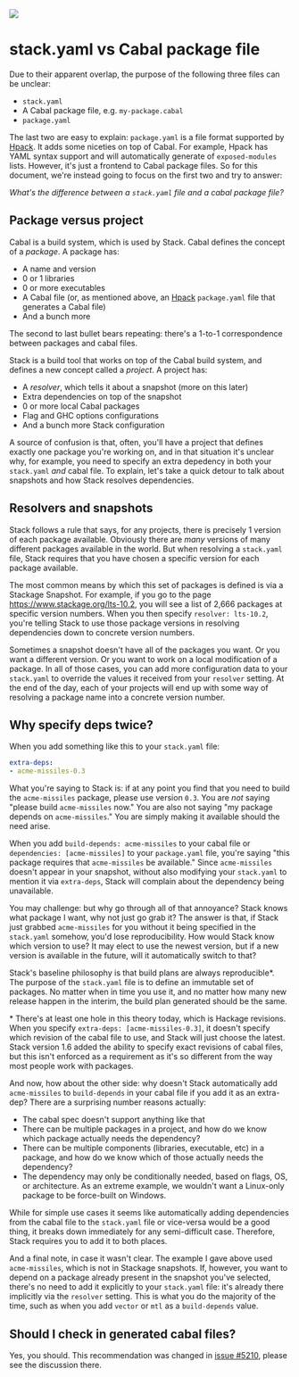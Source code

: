 <div class="hidden-warning"><a href="https://docs.haskellstack.org/"><img src="https://cdn.jsdelivr.net/gh/commercialhaskell/stack/doc/img/hidden-warning.svg"></a></div>

# stack.yaml vs Cabal package file

Due to their apparent overlap, the purpose of the following three files can be
unclear:

* `stack.yaml`
* A Cabal package file, e.g. `my-package.cabal`
* `package.yaml`

The last two are easy to explain: `package.yaml` is a file format supported by
[Hpack](https://github.com/sol/hpack#readme). It adds some niceties on top of
Cabal. For example, Hpack has YAML syntax support and will automatically
generate of `exposed-modules` lists. However, it's just a frontend to Cabal
package files. So for this document, we're instead going to focus on the first
two and try to answer:

_What's the difference between a `stack.yaml` file and a cabal package file?_

## Package versus project

Cabal is a build system, which is used by Stack. Cabal defines the concept of a
_package_. A package has:

* A name and version
* 0 or 1 libraries
* 0 or more executables
* A Cabal file (or, as mentioned above, an [Hpack](https://github.com/sol/hpack)
  `package.yaml` file that generates a Cabal file)
* And a bunch more

The second to last bullet bears repeating: there's a 1-to-1 correspondence between
packages and cabal files.

Stack is a build tool that works on top of the Cabal build system, and defines
a new concept called a _project_. A project has:

* A _resolver_, which tells it about a snapshot (more on this later)
* Extra dependencies on top of the snapshot
* 0 or more local Cabal packages
* Flag and GHC options configurations
* And a bunch more Stack configuration

A source of confusion is that, often, you'll have a project that defines
exactly one package you're working on, and in that situation it's unclear why,
for example, you need to specify an extra depedency in both your `stack.yaml`
_and_ cabal file. To explain, let's take a quick detour to talk about snapshots
and how Stack resolves dependencies.

## Resolvers and snapshots

Stack follows a rule that says, for any projects, there is precisely 1 version
of each package available. Obviously there are _many_ versions of many
different packages available in the world. But when resolving a `stack.yaml`
file, Stack requires that you have chosen a specific version for each package
available.

The most common means by which this set of packages is defined is via a
Stackage Snapshot. For example, if you go to the page
<https://www.stackage.org/lts-10.2>, you will see a list of 2,666 packages at
specific version numbers. When you then specify `resolver: lts-10.2`, you're
telling Stack to use those package versions in resolving dependencies down to
concrete version numbers.

Sometimes a snapshot doesn't have all of the packages you want. Or you want a
different version. Or you want to work on a local modification of a package. In
all of those cases, you can add more configuration data to your `stack.yaml` to
override the values it received from your `resolver` setting. At the end of the
day, each of your projects will end up with some way of resolving a package
name into a concrete version number.

## Why specify deps twice?

When you add something like this to your `stack.yaml` file:

```yaml
extra-deps:
- acme-missiles-0.3
```

What you're saying to Stack is: if at any point you find that you need to build
the `acme-missiles` package, please use version `0.3`. You are _not_ saying
"please build `acme-missiles` now." You are also not saying "my package depends
on `acme-missiles`." You are simply making it available should the need arise.

When you add `build-depends: acme-missiles` to your cabal file or
`dependencies: [acme-missiles]` to your `package.yaml` file, you're saying
"this package requires that `acme-missiles` be available." Since
`acme-missiles` doesn't appear in your snapshot, without also modifying your
`stack.yaml` to mention it via `extra-deps`, Stack will complain about the
dependency being unavailable.

You may challenge: but why go through all of that annoyance? Stack knows what
package I want, why not just go grab it? The answer is that, if Stack just
grabbed `acme-missiles` for you without it being specified in the `stack.yaml`
somehow, you'd lose reproducibility. How would Stack know which version to use?
It may elect to use the newest version, but if a new version is available in
the future, will it automatically switch to that?

Stack's baseline philosophy is that build plans are always reproducible\*. The
purpose of the `stack.yaml` file is to define an immutable set of packages. No
matter when in time you use it, and no matter how many new release happen in
the interim, the build plan generated should be the same.

\* There's at least one hole in this theory today, which is Hackage revisions.
When you specify `extra-deps: [acme-missiles-0.3]`, it doesn't specify which
revision of the cabal file to use, and Stack will just choose the latest. Stack
version 1.6 added the ability to specify exact revisions of cabal files, but
this isn't enforced as a requirement as it's so different from the way most
people work with packages.

And now, how about the other side: why doesn't Stack automatically add
`acme-missiles` to `build-depends` in your cabal file if you add it as an
extra-dep? There are a surprising number reasons actually:

* The cabal spec doesn't support anything like that
* There can be multiple packages in a project, and how do we know which package
  actually needs the dependency?
* There can be multiple components (libraries, executable, etc) in a package,
  and how do we know which of those actually needs the dependency?
* The dependency may only be conditionally needed, based on flags, OS, or
  architecture. As an extreme example, we wouldn't want a Linux-only package to
  be force-built on Windows.

While for simple use cases it seems like automatically adding dependencies from
the cabal file to the `stack.yaml` file or vice-versa would be a good thing, it
breaks down immediately for any semi-difficult case. Therefore, Stack requires
you to add it to both places.

And a final note, in case it wasn't clear. The example I gave above used
`acme-missiles`, which is not in Stackage snapshots. If, however, you want to
depend on a package already present in the snapshot you've selected, there's no
need to add it explicitly to your `stack.yaml` file: it's already there
implicitly via the `resolver` setting. This is what you do the majority of the
time, such as when you add `vector` or `mtl` as a `build-depends` value.

## Should I check in generated cabal files?

Yes, you should. This recommendation was changed in [issue #5210](https://github.com/commercialhaskell/stack/issues/5210), please see the discussion there.

